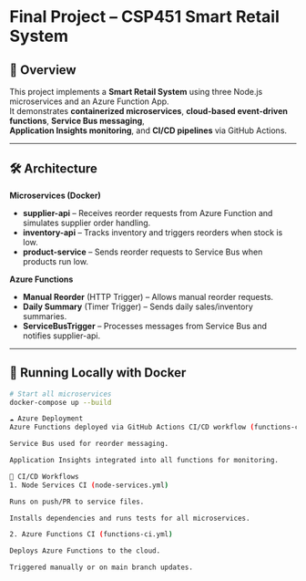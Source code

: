 # Final Project – CSP451 Smart Retail System

## 📌 Overview
This project implements a **Smart Retail System** using three Node.js microservices and an Azure Function App.  
It demonstrates **containerized microservices**, **cloud-based event-driven functions**, **Service Bus messaging**,  
**Application Insights monitoring**, and **CI/CD pipelines** via GitHub Actions.

---

## 🛠 Architecture
**Microservices (Docker)**  
- **supplier-api** – Receives reorder requests from Azure Function and simulates supplier order handling.  
- **inventory-api** – Tracks inventory and triggers reorders when stock is low.  
- **product-service** – Sends reorder requests to Service Bus when products run low.

**Azure Functions**  
- **Manual Reorder** (HTTP Trigger) – Allows manual reorder requests.  
- **Daily Summary** (Timer Trigger) – Sends daily sales/inventory summaries.  
- **ServiceBusTrigger** – Processes messages from Service Bus and notifies supplier-api.

---

## 🐳 Running Locally with Docker
```bash
# Start all microservices
docker-compose up --build

☁️ Azure Deployment
Azure Functions deployed via GitHub Actions CI/CD workflow (functions-ci.yml).

Service Bus used for reorder messaging.

Application Insights integrated into all functions for monitoring.

🔄 CI/CD Workflows
1. Node Services CI (node-services.yml)

Runs on push/PR to service files.

Installs dependencies and runs tests for all microservices.

2. Azure Functions CI (functions-ci.yml)

Deploys Azure Functions to the cloud.

Triggered manually or on main branch updates.
